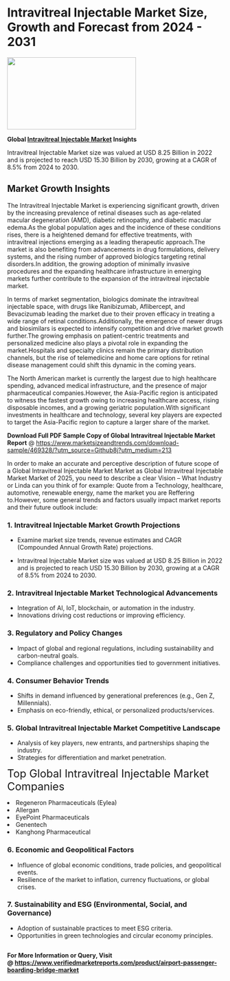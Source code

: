 <H1>Intravitreal Injectable Market Size, Growth and Forecast from 2024 - 2031</H1><img class="aligncenter size-medium wp-image-584254" src="https://thirdeyenews.in/wp-content/uploads/2024/09/Global-Market-Research-300x168.jpeg" alt="" width="300" height="168" /><p><strong>Global&nbsp;<a href="https://www.marketsizeandtrends.com/download-sample/469328/?utm_source=Github8j?utm_medium=213">Intravitreal Injectable Market</a> Insights</strong></p><p>Intravitreal Injectable Market size was valued at USD 8.25 Billion in 2022 and is projected to reach USD 15.30 Billion by 2030, growing at a CAGR of 8.5% from 2024 to 2030.</p><p><h2>Market Growth Insights</h2> <p>The Intravitreal Injectable Market is experiencing significant growth, driven by the increasing prevalence of retinal diseases such as age-related macular degeneration (AMD), diabetic retinopathy, and diabetic macular edema.As the global population ages and the incidence of these conditions rises, there is a heightened demand for effective treatments, with intravitreal injections emerging as a leading therapeutic approach.The market is also benefiting from advancements in drug formulations, delivery systems, and the rising number of approved biologics targeting retinal disorders.In addition, the growing adoption of minimally invasive procedures and the expanding healthcare infrastructure in emerging markets further contribute to the expansion of the intravitreal injectable market.</p> <p>In terms of market segmentation, biologics dominate the intravitreal injectable space, with drugs like Ranibizumab, Aflibercept, and Bevacizumab leading the market due to their proven efficacy in treating a wide range of retinal conditions.Additionally, the emergence of newer drugs and biosimilars is expected to intensify competition and drive market growth further.The growing emphasis on patient-centric treatments and personalized medicine also plays a pivotal role in expanding the market.Hospitals and specialty clinics remain the primary distribution channels, but the rise of telemedicine and home care options for retinal disease management could shift this dynamic in the coming years.</p> <p>The North American market is currently the largest due to high healthcare spending, advanced medical infrastructure, and the presence of major pharmaceutical companies.However, the Asia-Pacific region is anticipated to witness the fastest growth owing to increasing healthcare access, rising disposable incomes, and a growing geriatric population.With significant investments in healthcare and technology, several key players are expected to target the Asia-Pacific region to capture a larger share of the market.</p> <p><span class=""><strong>Download Full PDF Sample Copy of Global Intravitreal Injectable Market Report</strong> @ <a href="https://www.marketsizeandtrends.com/download-sample/469328/?utm_source=Github8j?utm_medium=213" target="_blank">https://www.marketsizeandtrends.com/download-sample/469328/?utm_source=Github8j?utm_medium=213</a></span></p><p>In order to make an accurate and perceptive description of future scope of a Global&nbsp;Intravitreal Injectable Market Market as Global&nbsp;Intravitreal Injectable Market Market of 2025, you need to describe a clear Vision &ndash; What Industry or Linda can you think of for example: Quote from a Technology, healthcare, automotive, renewable energy, name the market you are Reffering to.However, some general trends and factors usually impact market reports and their future outlook include:</p><h3>1.&nbsp;<strong>Intravitreal Injectable Market Growth Projections</strong></h3><ul><li>Examine market size trends, revenue estimates and CAGR (Compounded Annual Growth Rate) projections.</li><li><p>Intravitreal Injectable Market size was valued at USD 8.25 Billion in 2022 and is projected to reach USD 15.30 Billion by 2030, growing at a CAGR of 8.5% from 2024 to 2030.</p></li></ul><h3>2.&nbsp;<strong>Intravitreal Injectable Market Technological Advancements</strong></h3><ul><li>Integration of AI, IoT, blockchain, or automation in the industry.</li><li>Innovations driving cost reductions or improving efficiency.</li></ul><h3>3.&nbsp;<strong>Regulatory and Policy Changes</strong></h3><ul><li>Impact of global and regional regulations, including sustainability and carbon-neutral goals.</li><li>Compliance challenges and opportunities tied to government initiatives.</li></ul><h3>4.&nbsp;<strong>Consumer Behavior Trends</strong></h3><ul><li>Shifts in demand influenced by generational preferences (e.g., Gen Z, Millennials).</li><li>Emphasis on eco-friendly, ethical, or personalized products/services.</li></ul><h3>5.&nbsp;<strong>Global Intravitreal Injectable Market Competitive Landscape</strong></h3><ul><li>Analysis of key players, new entrants, and partnerships shaping the industry.</li><li>Strategies for differentiation and market penetration.</li></ul><p data-pm-slice="1 1 []"><span style="color: inherit; font-family: inherit; font-size: 25px;">Top Global Intravitreal Injectable Market Companies</span></p><div class="" data-test-id=""><p><li>Regeneron Pharmaceuticals (Eylea)</li><li> Allergan</li><li> EyePoint Pharmaceuticals</li><li> Genentech</li><li> Kanghong Pharmaceutical</li></p></div><h3>6.&nbsp;<strong>Economic and Geopolitical Factors</strong></h3><ul><li>Influence of global economic conditions, trade policies, and geopolitical events.</li><li>Resilience of the market to inflation, currency fluctuations, or global crises.</li></ul><h3>7.&nbsp;<strong>Sustainability and ESG (Environmental, Social, and Governance)</strong></h3><ul><li>Adoption of sustainable practices to meet ESG criteria.</li><li>Opportunities in green technologies and circular economy principles.</li></ul><h2><strong style="font-size: 14px;">For More Information or Query, Visit @&nbsp;</strong><a style="background-color: #ffffff; font-size: 14px;" href="https://www.marketsizeandtrends.com/report/intravitreal-injectable-market/" target="_blank">https://www.verifiedmarketreports.com/product/airport-passenger-boarding-bridge-market</a></h2>